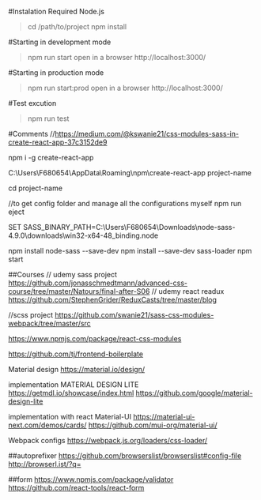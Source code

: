 #Instalation 
Required Node.js

> cd /path/to/project
> npm install


#Starting in development mode
> npm run start
> open in a browser http://localhost:3000/

#Starting in production mode
> npm run start:prod
> open in a browser http://localhost:3000/

#Test excution
>npm run test


#Comments
//https://medium.com/@kswanie21/css-modules-sass-in-create-react-app-37c3152de9


npm i -g create-react-app

C:\Users\F680654\AppData\Roaming\npm\create-react-app project-name

cd project-name
 

//to get config folder and manage all the configurations myself
npm run eject

 

SET SASS_BINARY_PATH=C:\Users\F680654\Downloads\node-sass-4.9.0\downloads\win32-x64-48_binding.node

npm install node-sass --save-dev
npm install --save-dev sass-loader
npm start

##Courses
// udemy sass project https://github.com/jonasschmedtmann/advanced-css-course/tree/master/Natours/final-after-S06
// udemy react readux https://github.com/StephenGrider/ReduxCasts/tree/master/blog

//scss project https://github.com/swanie21/sass-css-modules-webpack/tree/master/src

https://www.npmjs.com/package/react-css-modules

https://github.com/tj/frontend-boilerplate

Material design
https://material.io/design/

implementation MATERIAL DESIGN LITE
https://getmdl.io/showcase/index.html
https://github.com/google/material-design-lite

implementation with react Material-UI
https://material-ui-next.com/demos/cards/
https://github.com/mui-org/material-ui/

Webpack configs
https://webpack.js.org/loaders/css-loader/

##autoprefixer
https://github.com/browserslist/browserslist#config-file
http://browserl.ist/?q=


##form
https://www.npmjs.com/package/validator
https://github.com/react-tools/react-form